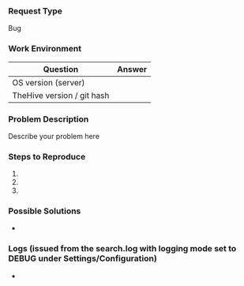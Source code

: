### Request Type
Bug

### Work Environment

| Question              | Answer
|---------------------------|--------------------
| OS version (server)       | 
| TheHive version / git hash   | 



### Problem Description
Describe your problem here

### Steps to Reproduce
1. 
2. 
3. 

### Possible Solutions
-


### Logs (issued from the search.log with logging mode set to DEBUG under Settings/Configuration)
-
